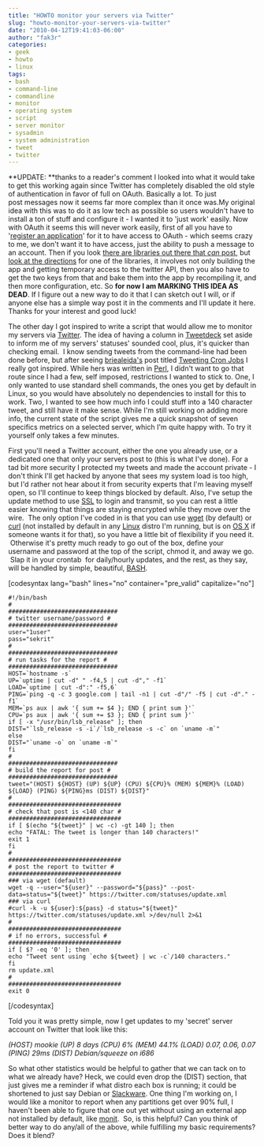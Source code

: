 ```yaml
---
title: "HOWTO monitor your servers via Twitter"
slug: "howto-monitor-your-servers-via-twitter"
date: "2010-04-12T19:41:03-06:00"
author: "fak3r"
categories:
- geek
- howto
- linux
tags:
- bash
- command-line
- commandline
- monitor
- operating system
- script
- server monitor
- sysadmin
- system administration
- tweet
- twitter
---
```




**UPDATE: **thanks to a reader's comment I looked into what it would take to get this working again since Twitter has completely disabled the old style of authentication in favor of full on OAuth. Basically a lot. To just post messages now it seems far more complex than it once was.My original idea with this was to do it as low tech as possible so users wouldn't have to install a ton of stuff and configure it - I wanted it to 'just work' easily. Now with OAuth it seems this will never work easily, first of all you have to '[register an application](http://dev.twitter.com/apps/new)' for it to have access to OAuth - which seems crazy to me, we don't want it to have access, just the ability to push a message to an account. Then if you look [there are libraries out there that *can* post](//apiwiki.twitter.com/OAuth-Examples), but [look at the directions](http://github.com/abraham/twitteroauth/blob/master/DOCUMENTATION) for one of the libraries, it involves not only building the app and getting temporary access to the twitter API, then you also have to get the two keys from that and bake them into the app by recompiling it, and then more configuration, etc. So **for now I am MARKING THIS IDEA AS DEAD**. If I figure out a new way to do it that I can sketch out I will, or if anyone else has a simple way post it in the comments and I'll update it here. Thanks for your interest and good luck!


<!-- more -->




The other day I got inspired to write a script that would allow me to monitor my servers via [Twitter](http://twitter.com/). The idea of having a column in [Tweetdeck](http://www.tweetdeck.com/) set aside to inform me of my servers' statuses' sounded cool, plus, it's quicker than checking email.  I know sending tweets from the command-line had been done before, but after seeing [briealeida's](http://unixsysadmin.org) post titled [Tweeting Cron Jobs](http://unixsysadmin.org/tweeting-cron-jobs/) I really got inspired.  While hers was written in [Perl](http://www.perl.org/), I didn't want to go that route since I had a few, self imposed, restrictions I wanted to stick to.  One, I only wanted to use standard shell commands, the ones you get by default in Linux, so you would have absolutely no dependencies to install for this to work.  Two, I wanted to see how much info I could stuff into a 140 character tweet, and still have it make sense.  While I'm still working on adding more info, the current state of the script gives me a quick snapshot of seven specifics metrics on a selected server, which I'm quite happy with.  To try it yourself only takes a few minutes.


First you'll need a Twitter account, either the one you already use, or a dedicated one that only your servers post to (this is what I've done).  For a tad bit more security I protected my tweets and made the account private - I don't think I'll get hacked by anyone that sees my system load is too high, but I'd rather not hear about it from security experts that I'm leaving myself open, so I'll continue to keep things blocked by default.  Also, I've setup the update method to use [SSL](http://www.openssl.org/) to login and transmit, so you can rest a little easier knowing that things are staying encrypted while they move over the wire.  The only option I've coded in is that you can use [wget](http://www.gnu.org/software/wget/) (by default) or [curl](http://curl.haxx.se/) (not installed by default in any [Linux](http://kernel.org/) distro I'm running, but is on [OS X](http://www.apple.com/macosx/) if someone wants it for that), so you have a little bit of flexibility if you need it.  Otherwise it's pretty much ready to go out of the box, define your username and password at the top of the script, chmod it, and away we go.  Slap it in your crontab  for daily/hourly updates, and the rest, as they say, will be handled by simple, beautiful, [BASH](http://www.gnu.org/software/bash/).

[codesyntax lang="bash" lines="no" container="pre_valid" capitalize="no"]

    
    #!/bin/bash
    #
    ###############################
    # twitter username/password #
    ###############################
    user="1user"
    pass="sekrit"
    #
    ###############################
    # run tasks for the report #
    ###############################
    HOST=`hostname -s`
    UP=`uptime | cut -d" " -f4,5 | cut -d"," -f1`
    LOAD=`uptime | cut -d":" -f5,6`
    PING=`ping -q -c 3 google.com | tail -n1 | cut -d"/" -f5 | cut -d"." -f1`
    MEM=`ps aux | awk '{ sum += $4 }; END { print sum }'`
    CPU=`ps aux | awk '{ sum += $3 }; END { print sum }'`
    if [ -x "/usr/bin/lsb_release" ]; then
    DIST="`lsb_release -s -i`/`lsb_release -s -c` on `uname -m`"
    else
    DIST="`uname -o` on `uname -m`"
    fi
    #
    ###############################
    # build the report for post #
    ###############################
    tweet="(HOST) ${HOST} (UP) ${UP} (CPU) ${CPU}% (MEM) ${MEM}% (LOAD) ${LOAD} (PING) ${PING}ms (DIST) ${DIST}"
    #
    ################################
    # check that post is <140 char #
    ################################
    if [ $(echo "${tweet}" | wc -c) -gt 140 ]; then
    echo "FATAL: The tweet is longer than 140 characters!"
    exit 1
    fi
    #
    ################################
    # post the report to twitter #
    ################################
    ### via wget (default)
    wget -q --user="${user}" --password="${pass}" --post-data=status="${tweet}" https://twitter.com/statuses/update.xml
    ### via curl
    #curl -k -u ${user}:${pass} -d status="${tweet}" https://twitter.com/statuses/update.xml >/dev/null 2>&1
    #
    ################################
    # if no errors, successful #
    ################################
    if [ $? -eq '0' ]; then
    echo "Tweet sent using `echo ${tweet} | wc -c`/140 characters."
    fi
    rm update.xml
    #
    ################################
    exit 0


[/codesyntax]

Told you it was pretty simple, now I get updates to my 'secret' server account on Twitter that look like this:


_(HOST) mookie (UP) 8 days (CPU) 6% (MEM) 44.1% (LOAD) 0.07, 0.06, 0.07 (PING) 29ms (DIST) Debian/squeeze on i686_


So what other statistics would be helpful to gather that we can tack on to what we already have?  Heck, we could even drop the (DIST) section, that just gives me a reminder if what distro each box is running; it could be shortened to just say Debian or [Slackware](http://www.slackware.com/).  One thing I'm working on, I would like a monitor to report when any partitions get over 90% full, I haven't been able to figure that one out yet without using an external app not installed by default, like [monit](http://mmonit.com/monit/).  So, is this helpful?  Can you think of better way to do any/all of the above, while fulfilling my basic requirements?  Does it blend?
